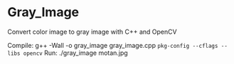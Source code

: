 # Gray_Image
Convert color image to gray image with C++ and OpenCV

Compile: g++ -Wall -o gray_image gray_image.cpp `pkg-config --cflags --libs opencv`
Run: ./gray_image motan.jpg
